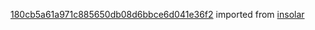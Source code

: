 [180cb5a61a971c885650db08d6bbce6d041e36f2](https://github.com/insolar/insolar/commit/180cb5a61a971c885650db08d6bbce6d041e36f2) imported from [insolar](https://github.com/insolar/insolar)
